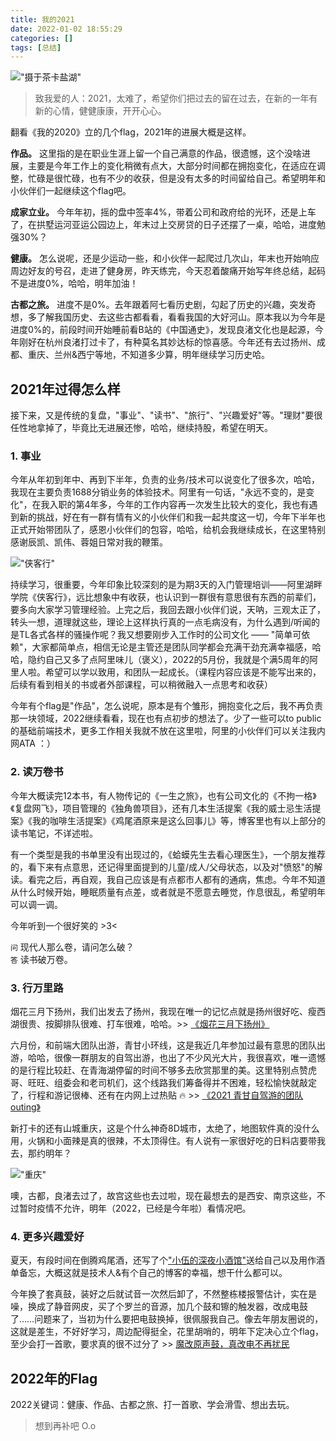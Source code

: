 ```yaml
---
title: 我的2021
date: 2022-01-02 18:55:29
categories: []
tags: [总结]
---
```


!["摄于茶卡盐湖"](https://wyy-static.oss-cn-guangzhou.aliyuncs.com/xx/qinghaihu/19.png)

> 致我爱的人：2021，太难了，希望你们把过去的留在过去，在新的一年有新的心情，健健康康，开开心心。

翻看《我的2020》立的几个flag，2021年的进展大概是这样。

**作品。** 这里指的是在职业生涯上留一个自己满意的作品，很遗憾，这个没啥进展，主要是今年工作上的变化稍微有点大，大部分时间都在拥抱变化，在适应在调整，忙碌是很忙碌，也有不少的收获，但是没有太多的时间留给自己。希望明年和小伙伴们一起继续这个flag吧。

**成家立业。** 今年年初，摇的盘中签率4%，带着公司和政府给的光环，还是上车了，在拱墅运河亚运公园边上，年末过上交房贷的日子还摆了一桌，哈哈，进度勉强30%？

**健康。** 怎么说呢，还是少运动一些，和小伙伴一起爬过几次山，年末也开始响应周边好友的号召，走进了健身房，昨天练完，今天忍着酸痛开始写年终总结，起码不是进度0%，哈哈，明年加油！

**古都之旅。** 进度不是0%。去年跟着阿七看历史剧，勾起了历史的兴趣，突发奇想，多了解我国历史、去这些古都看看，看看我国的大好河山。原本我以为今年是进度0%的，前段时间开始睡前看B站的《中国通史》，发现良渚文化也是起源，今年刚好在杭州良渚打过卡了，有种莫名其妙达标的惊喜感。今年还有去过扬州、成都、重庆、兰州&西宁等地，不知道多少算，明年继续学习历史哈。

## 2021年过得怎么样

接下来，又是传统的复盘，"事业"、"读书"、"旅行"、"兴趣爱好"等。"理财"要很任性地拿掉了，毕竟比无进展还惨，哈哈，继续持股，希望在明天。

### 1. 事业

今年从年初到年中、再到下半年，负责的业务/技术可以说变化了很多次，哈哈，我现在主要负责1688分销业务的体验技术。阿里有一句话，"永远不变的，是变化"，在我入职的第4年多，今年的工作内容再一次发生比较大的变化，我也有遇到新的挑战，好在有一群有情有义的小伙伴们和我一起共度这一切，今年下半年也正式开始带团队了，感恩小伙伴们的包容，哈哈，给机会我继续成长，在这里特别感谢辰凯、凯伟、蓉姐日常对我的鞭策。

!["侠客行"](https://wyy-static.oss-cn-guangzhou.aliyuncs.com/xx/8938CBD3-2137-40E3-9F00-D6D168E57E96.jpeg)

持续学习，很重要，今年印象比较深刻的是为期3天的入门管理培训——阿里湖畔学院《侠客行》，远比想象中有收获，也认识到一群很有意思很有东西的前辈们，要多向大家学习管理经验。上完之后，我回去跟小伙伴们说，天呐，三观太正了，转头一想，道理就这些，理论上这样执行真的一点毛病没有，为什么遇到/听闻的是TL各式各样的骚操作呢？我又想要刚步入工作时的公司文化 —— "简单可依赖"，大家都简单点，相信无论是主管还是团队同学都会充满干劲充满幸福感，哈哈，隐约自己又多了点阿里味儿（褒义），2022的5月份，我就是个满5周年的阿里人啦。希望可以学以致用，和团队一起成长。（课程内容应该是不能写出来的，后续有看到相关的书或者外部课程，可以稍微融入一点思考和收获）

今年有个flag是"作品"，怎么说呢，原本是有个雏形，拥抱变化之后，我不再负责那一块领域，2022继续看看，现在也有点初步的想法了。少了一些可以to public的基础前端技术，更多工作相关我就不放在这里啦，阿里的小伙伴们可以关注我内网ATA ：）

### 2. 读万卷书

今年大概读完12本书，有人物传记的《一生之旅》，也有公司文化的《不拘一格》《复盘网飞》，项目管理的《独角兽项目》，还有几本生活提案《我的威士忌生活提案》《我的咖啡生活提案》《鸡尾酒原来是这么回事儿》等，博客里也有以上部分的读书笔记，不详述啦。

有一个类型是我的书单里没有出现过的，《蛤蟆先生去看心理医生》，一个朋友推荐的，看下来有点意思，还记得里面提到的儿童/成人/父母状态，以及对"愤怒"的解读。看完之后，再自观，我自己应该是有点都市人都有的通病，焦虑。今年不知道从什么时候开始，睡眠质量有点差，或者就是不愿意去睡觉，作息很乱，希望明年可以调一调。

今年听到一个很好笑的 >3<

`问` 现代人那么卷，请问怎么破？  
`答` 读书破万卷。


### 3. 行万里路

烟花三月下扬州，我们出发去了扬州，我现在唯一的记忆点就是扬州很好吃、瘦西湖很贵、按脚排队很难、打车很难，哈哈。>> [《烟花三月下扬州》](https://wuyuying.com/yangzhou)

六月份，和前端大团队出游，青甘小环线，这是我近几年参加过最有意思的团队出游，哈哈，很像一群朋友的自驾出游，也出了不少风光大片，我很喜欢，唯一遗憾的是行程比较赶、在青海湖停留的时间不够多去欣赏那里的美。这里特别点赞虎哥、旺旺、组委会和老司机们，这个线路我们筹备得并不困难，轻松愉快就敲定了，行程和游记很棒、还有在内网上过热贴 🔥 >> [《2021 青甘自驾游的团队outing》](https://wuyuying.com/2021-qinghaihu)

新打卡的还有山城重庆，这是个什么神奇8D城市，太绝了，地图软件真的没什么用，火锅和小面辣是真的很辣，不太顶得住。有人说有一家很好吃的日料店要带我去，那约明年？

!["重庆"](https://wyy-static.oss-cn-guangzhou.aliyuncs.com/xx/1D355571-EB0C-435D-AC4A-0310FCFBBB1F.jpeg)

噢，古都，良渚去过了，故宫这些也去过啦，现在最想去的是西安、南京这些，不过暂时疫情不允许，明年（2022，已经是今年啦）看情况吧。

### 4. 更多兴趣爱好

夏天，有段时间在倒腾鸡尾酒，还写了个["小伍的深夜小酒馆"](https://wuyuying.com/cocktail)送给自己以及用作酒单备忘，大概这就是技术人&有个自己的博客的幸福，想干什么都可以。

今年换了套真鼓，装好之后就试音一次然后卸了，不然整栋楼报警估计，实在是噪，换成了静音网皮，买了个罗兰的音源，加几个鼓和镲的触发器，改成电鼓了……问题来了，当初为什么要把电鼓换掉，很佩服我自己。像去年朋友圈说的，这就是差生，不好好学习，周边配得挺全，花里胡哨的，明年下定决心立个flag，至少会打一首歌，要求真的很不过分了 >> [魔改原声鼓，真改电不再扰民](https://wuyuying.com/acoustic-to-electronic-drumkit)

## 2022年的Flag

2022关键词：健康、作品、古都之旅、打一首歌、学会滑雪、想出去玩。

> 想到再补吧 O.o